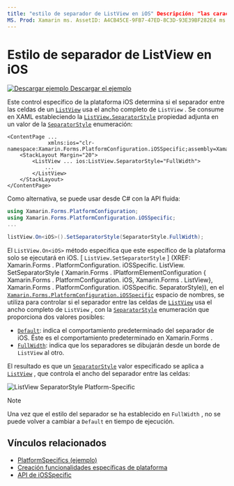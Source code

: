 ```yaml
---
title: "estilo de separador de ListView en iOS" Descripción: "las características específicas de la plataforma permiten consumir funcionalidad que solo está disponible en una plataforma específica, sin necesidad de implementar representadores o efectos personalizados. En este artículo se explica cómo consumir el específico de la plataforma iOS que controla si el separador entre las celdas de un control ListView usa el ancho completo del control ListView ".
MS. Prod: Xamarin ms. AssetID: A4CB45CE-9FB7-47ED-8C3D-93E39BF282E4 ms. Technology: Xamarin-Forms Author: davidbritch ms. Author: dabritch ms. Date: 10/24/2018 no-LOC: [ Xamarin.Forms , Xamarin.Essentials ]
---
```


# <a name="listview-separator-style-on-ios"></a>Estilo de separador de ListView en iOS

[![Descargar ejemplo](~/media/shared/download.png) Descargar el ejemplo](https://docs.microsoft.com/samples/xamarin/xamarin-forms-samples/userinterface-platformspecifics)

Este control específico de la plataforma iOS determina si el separador entre las celdas de un [`ListView`](xref:Xamarin.Forms.ListView) usa el ancho completo de `ListView` . Se consume en XAML estableciendo la [`ListView.SeparatorStyle`](xref:Xamarin.Forms.PlatformConfiguration.iOSSpecific.ListView.SeparatorStyleProperty) propiedad adjunta en un valor de la [`SeparatorStyle`](xref:Xamarin.Forms.PlatformConfiguration.iOSSpecific.SeparatorStyle) enumeración:

```xaml
<ContentPage ...
             xmlns:ios="clr-namespace:Xamarin.Forms.PlatformConfiguration.iOSSpecific;assembly=Xamarin.Forms.Core">
    <StackLayout Margin="20">
        <ListView ... ios:ListView.SeparatorStyle="FullWidth">
            ...
        </ListView>
    </StackLayout>
</ContentPage>
```

Como alternativa, se puede usar desde C# con la API fluida:

```csharp
using Xamarin.Forms.PlatformConfiguration;
using Xamarin.Forms.PlatformConfiguration.iOSSpecific;
...

listView.On<iOS>().SetSeparatorStyle(SeparatorStyle.FullWidth);
```

El `ListView.On<iOS>` método especifica que este específico de la plataforma solo se ejecutará en iOS. [ `ListView.SetSeparatorStyle` ] (XREF: Xamarin.Forms . PlatformConfiguration. iOSSpecific. ListView. SetSeparatorStyle ( Xamarin.Forms . IPlatformElementConfiguration { Xamarin.Forms . PlatformConfiguration. iOS, Xamarin.Forms . ListView}, Xamarin.Forms . PlatformConfiguration. iOSSpecific. SeparatorStyle)), en el [`Xamarin.Forms.PlatformConfiguration.iOSSpecific`](xref:Xamarin.Forms.PlatformConfiguration.iOSSpecific) espacio de nombres, se utiliza para controlar si el separador entre las celdas de [`ListView`](xref:Xamarin.Forms.ListView) usa el ancho completo de `ListView` , con la [`SeparatorStyle`](xref:Xamarin.Forms.PlatformConfiguration.iOSSpecific.SeparatorStyle) enumeración que proporciona dos valores posibles:

- [`Default`](xref:Xamarin.Forms.PlatformConfiguration.iOSSpecific.SeparatorStyle.Default): indica el comportamiento predeterminado del separador de iOS. Éste es el comportamiento predeterminado en Xamarin.Forms .
- [`FullWidth`](xref:Xamarin.Forms.PlatformConfiguration.iOSSpecific.SeparatorStyle.FullWidth): indica que los separadores se dibujarán desde un borde de `ListView` al otro.

El resultado es que un [`SeparatorStyle`](xref:Xamarin.Forms.PlatformConfiguration.iOSSpecific.SeparatorStyle) valor especificado se aplica a [`ListView`](xref:Xamarin.Forms.ListView) , que controla el ancho del separador entre las celdas:

![](listview-separator-style-images/listview-separatorstyle.png "ListView SeparatorStyle Platform-Specific")

> [!NOTE]
> Una vez que el estilo del separador se ha establecido en `FullWidth` , no se puede volver a cambiar a `Default` en tiempo de ejecución.

## <a name="related-links"></a>Vínculos relacionados

- [PlatformSpecifics (ejemplo)](https://docs.microsoft.com/samples/xamarin/xamarin-forms-samples/userinterface-platformspecifics)
- [Creación funcionalidades específicas de plataforma](~/xamarin-forms/platform/platform-specifics/index.md#creating-platform-specifics)
- [API de iOSSpecific](xref:Xamarin.Forms.PlatformConfiguration.iOSSpecific)
